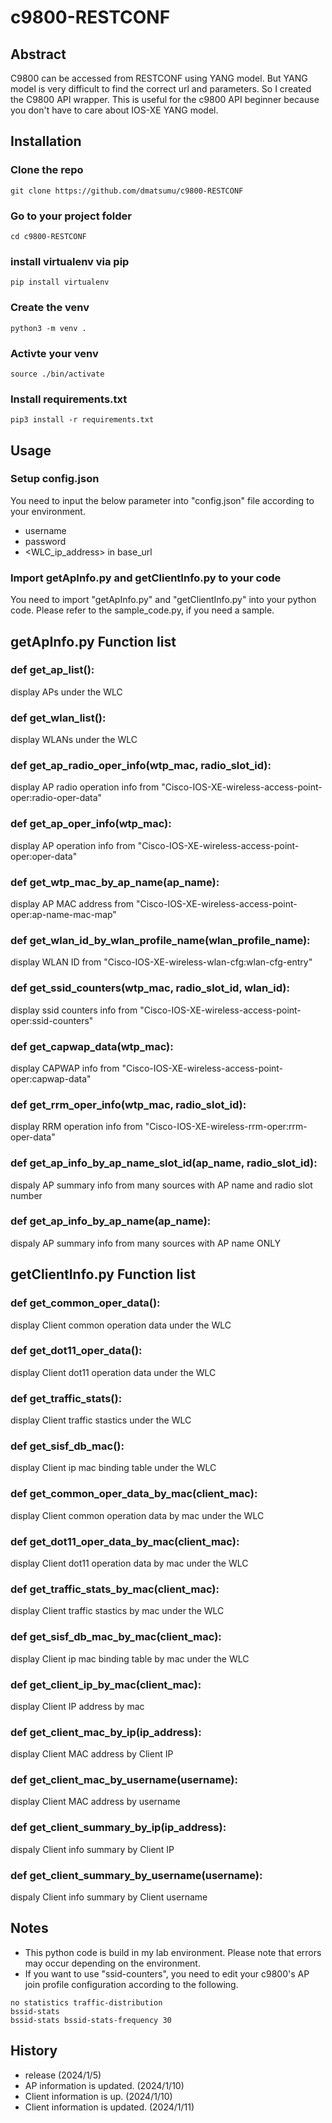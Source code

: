 # c9800-RESTCONF

## Abstract

C9800 can be accessed from RESTCONF using YANG model. But YANG model is very difficult to find the correct url and parameters. So I created the C9800 API wrapper. This is useful for the c9800 API beginner because you don't have to care about IOS-XE YANG model.

## Installation 
### Clone the repo

```
git clone https://github.com/dmatsumu/c9800-RESTCONF
```

### Go to your project folder

```
cd c9800-RESTCONF
```

### install virtualenv via pip

```
pip install virtualenv
```

### Create the venv

```
python3 -m venv .
```

### Activte your venv

```
source ./bin/activate
```

### Install requirements.txt

```
pip3 install -r requirements.txt
```

## Usage
### Setup config.json
You need to input the below parameter into "config.json" file according to your environment.
- username
- password
- <WLC_ip_address> in base_url

### Import getApInfo.py and getClientInfo.py to your code
You need to import "getApInfo.py" and "getClientInfo.py" into your python code. Please refer to the sample_code.py, if you need a sample.

## getApInfo.py Function list

### def get_ap_list():
display APs under the WLC

### def get_wlan_list():
display WLANs under the WLC

### def get_ap_radio_oper_info(wtp_mac, radio_slot_id):
display AP radio operation info from "Cisco-IOS-XE-wireless-access-point-oper:radio-oper-data"

### def get_ap_oper_info(wtp_mac):
display AP operation info from "Cisco-IOS-XE-wireless-access-point-oper:oper-data"

### def get_wtp_mac_by_ap_name(ap_name):
display AP MAC address from "Cisco-IOS-XE-wireless-access-point-oper:ap-name-mac-map"

### def get_wlan_id_by_wlan_profile_name(wlan_profile_name):
display WLAN ID from "Cisco-IOS-XE-wireless-wlan-cfg:wlan-cfg-entry"

### def get_ssid_counters(wtp_mac, radio_slot_id, wlan_id):
display ssid counters info from "Cisco-IOS-XE-wireless-access-point-oper:ssid-counters"

### def get_capwap_data(wtp_mac):
display CAPWAP info from "Cisco-IOS-XE-wireless-access-point-oper:capwap-data"

### def get_rrm_oper_info(wtp_mac, radio_slot_id):
display RRM operation info from "Cisco-IOS-XE-wireless-rrm-oper:rrm-oper-data"

### def get_ap_info_by_ap_name_slot_id(ap_name, radio_slot_id):
dispaly AP summary info from many sources with AP name and radio slot number

### def get_ap_info_by_ap_name(ap_name):
dispaly AP summary info from many sources with AP name ONLY

## getClientInfo.py Function list

### def get_common_oper_data():
display Client common operation data under the WLC

### def get_dot11_oper_data():
display Client dot11 operation data under the WLC

### def get_traffic_stats():
display Client traffic stastics under the WLC

### def get_sisf_db_mac():
display Client ip mac binding table under the WLC

### def get_common_oper_data_by_mac(client_mac):
display Client common operation data by mac under the WLC

### def get_dot11_oper_data_by_mac(client_mac):
display Client dot11 operation data by mac under the WLC

### def get_traffic_stats_by_mac(client_mac):
display Client traffic stastics by mac under the WLC

### def get_sisf_db_mac_by_mac(client_mac):
display Client ip mac binding table by mac under the WLC

### def get_client_ip_by_mac(client_mac):
display Client IP address by mac

### def get_client_mac_by_ip(ip_address):
display Client MAC address by Client IP

### def get_client_mac_by_username(username):
display Client MAC address by username

### def get_client_summary_by_ip(ip_address):
dispaly Client info summary by Client IP

### def get_client_summary_by_username(username):
dispaly Client info summary by Client username

## Notes
- This python code is build in my lab environment. Please note that errors may occur depending on the environment.
- If you want to use "ssid-counters", you need to edit your c9800's AP join profile configuration according to the following.

```
no statistics traffic-distribution
bssid-stats
bssid-stats bssid-stats-frequency 30
```

## History
- release (2024/1/5)
- AP information is updated. (2024/1/10)
- Client information is up. (2024/1/10)
- Client information is updated. (2024/1/11)
